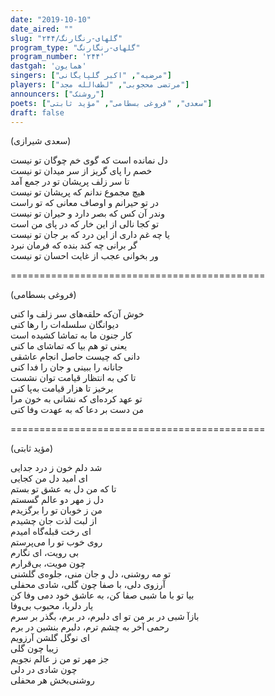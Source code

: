 ```yaml
---
date: "2019-10-10"
date_aired: ""
slug: "گلهای-رنگارنگ/۲۴۴"
program_type: "گلهای-رنگارنگ"
program_number: '۲۴۴'
dastgah: 'همایون'
singers: ["مرضیه", "اکبر گلپایگانی"]
players: ["مرتضی محجوبی", "لطف‌الله مجد"]
announcers: ["روشنک"]
poets: ["سعدی", "فروغی بسطامی", "مؤید ثابتی"]
draft: false
---
```


(سعدی شیرازی)  

دل نمانده است كه گوی خم چوگان تو نیست  
خصم را پای گریز از سر میدان تو نیست  
تا سر زلف پریشان تو در جمع آمد  
هیچ مجموع ندانم که پریشان تو نیست  
در تو حیرانم و اوصاف معانی که تو راست  
وندر آن کس که بصر دارد و حیران تو نیست  
تو کجا نالی از این خار که در پای من است  
یا چه غم داری از این درد که بر جان تو نیست  
گر برانی چه کند بنده که فرمان نبرد  
ور بخوانی عجب از غایت احسان تو نیست  

============================================  

(فروغی بسطامی)  

خوش آن‌که حلقه‌های سر زلف وا کنی  
دیوانگان سلسله‌ات را رها كنی  
کار جنون ما به تماشا كشیده است  
یعنی تو هم بیا که تماشای ما کنی  
دانی که چیست حاصل انجام عاشقی  
جانانه را ببینی و جان را فدا کنی  
تا کی به انتظار قیامت توان نشست  
برخیز تا هزار قیامت به‌پا کنی  
تو عهد کرده‌ای که نشانی به خون مرا  
من دست بر دعا که به عهدت وفا کنی  

============================================  

(مؤید ثابتی)  

شد دلم خون ز درد جدایی  
ای امید دل من كجایی  
تا که من دل به عشق تو بستم  
دل ز مهر دو عالم گسستم  
من ز خوبان تو را برگزیدم  
از لبت لذت جان چشیدم  
ای رخت قبله‌گاه امیدم  
روی خوب تو را می‌پرستم  
بی رویت، ای نگارم  
چون مویت، بی‌قرارم  
تو مه روشنی، دل و جان منی، جلوه‌ی گلشنی  
آرزوی دلی، با صفا چون گلی، شادی محفلی  
بیا تو با ما شبی صفا کن، به عاشق خود دمی وفا کن  
یار دلربا، محبوب بی‌وفا  
بازآ شبی در بر من تو ای دلبرم، در برم، بگذر بر سرم  
رحمی آخر به چشم ترم، دلبرم بنشین در برم  
ای نوگل گلشن آرزویم  
زیبا چون گلی  
جز مهر تو من ز عالم نجویم  
چون شادی در دلی  
روشنی‌بخش هر محفلی  

